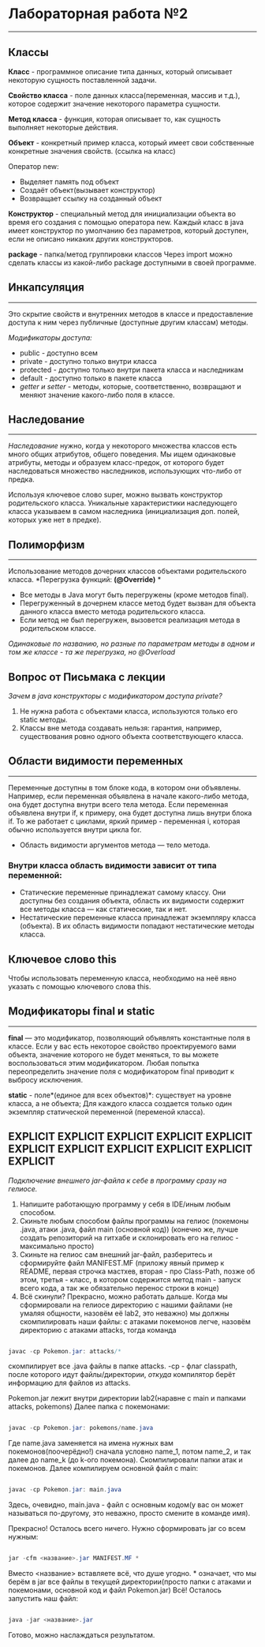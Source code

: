 # Лабораторная работа №2
----

## Классы
**Класс** - программное описание типа данных, который описывает некоторую сущность поставленной задачи.

**Свойство класса** - поле данных класса(переменная, массив и т.д.), которое содержит значение некоторого параметра сущности.

**Метод класса** - функция, которая описывает то, как сущность выполняет некоторые действия.

**Объект** - конкретный пример класса, который имеет свои собственные конкретные значения свойств. (ссылка на класс)

Оператор new:
* Выделяет память под объект
* Создаёт объект(вызывает конструктор)
* Возвращает ссылку на созданный объект

**Конструктор** - специальный метод для инициализации объекта во время его создания с помощью оператора new.
Каждый класс в java имеет конструктор по умолчанию без параметров, который доступен, если не описано никаких других конструкторов.


**package** - папка/метод группировки классов
Через import можно сделать классы из какой-либо package доступными в своей программе.

## Инкапсуляция
----
Это скрытие свойств и внутренних методов в классе и предоставление доступа к ним через публичные (доступные другим классам) методы.

*Модификаторы доступа:*
* public - доступно всем
* private - доступно только внутри класса
* protected - доступно только внутри пакета класса и наследникам
* default - доступно только в пакете класса
* _getter и setter_  - методы, которые, соответственно, возвращают и меняют значение какого-либо поля в классе.

## Наследование
----
_Наследование_ нужно, когда у некоторого множества классов есть много общих атрибутов, общего поведения.
Мы ищем одинаковые атрибуты, методы и образуем класс-предок, от которого будет наследоваться множество наследников, использующих что-либо от предка.

Используя ключевое слово super, можно вызвать конструктор родительского класса. Уникальные характеристики наследующего класса указываем в самом наследника (инициализация доп. полей, которых уже нет в предке).


## Полиморфизм
----
Использование методов дочерних классов объектами родительского класса.
*Перегрузка функций: **(@Override)** *
* Все методы в Java могут быть перегружены (кроме методов final).
* Перегруженный в дочернем классе метод будет вызван для объекта данного класса вместо метода родительского класса.
* Если метод не был перегружен, вызовется реализация метода в родительском классе.

*Одинаковые по названию, но разные по параметрам методы в одном и том же классе - та же перегрузка, но @Overload*

## Вопрос от Письмака с лекции

_Зачем в java конструкторы с модификатором доступа private?_
1) Не нужна работа с объектами класса, используются только его static методы.
2) Классы вне метода создавать нельзя: гарантия, например, существования ровно одного объекта соответствующего класса.

## Области видимости переменных
----
Переменные доступны в том блоке кода, в котором они объявлены. Например, если переменная объявлена в начале какого-либо метода, она будет доступна внутри всего тела метода. Если переменная объявлена внутри if, к примеру, она будет доступна лишь внутри блока if. То же работает с циклами, яркий пример - переменная i, которая обычно используется внутри цикла for.
* Область видимости аргументов метода — тело метода.

### Внутри класса область видимости зависит от типа переменной:

* Статические переменные принадлежат самому классу. Они доступны без создания объекта, область их видимости содержит все методы класса — как статические, так и нет.
* Нестатические переменные класса принадлежат экземпляру класса (объекта). В их область видимости попадают нестатические методы класса.

## Ключевое слово this

Чтобы использовать переменную класса, необходимо на неё явно указать с помощью ключевого слова this.

## Модификаторы final и static
---
**final** — это модификатор, позволяющий объявлять константные поля в классе. Если у вас есть некоторое свойство проектируемого вами объекта, значение которого не будет меняться, то вы можете воспользоваться этим модификатором. Любая попытка переопределить значение поля с модификатором final приводит к выбросу исключения.

**static** - поле*(единое для всех объектов)*: существует на уровне класса, а не объекта; Для каждого класса создается только один экземпляр статической переменной (переменой класса).




 **EXPLICIT EXPLICIT EXPLICIT EXPLICIT EXPLICIT EXPLICIT EXPLICIT EXPLICIT EXPLICIT EXPLICIT EXPLICIT**
-----
_Подключение внешнего jar-файла к себе в программу сразу на гелиосе._
1) Напишите работающую программу у себя в IDE/иным любым способом.
2) Скиньте любым способом файлы программы на гелиос (покемоны .java, атаки .java, файл main (основной код)) (конечно же, лучше создать репозиторий на гитхабе
и склонировать его на гелиос - максимально просто)
3) Скиньте на гелиос сам внешний jar-файл, разберитесь и сформируйте файл MANIFEST.MF (приложу явный пример к README, первая строчка мастхев, 
вторая - про Class-Path, позже об этом, третья - класс, в котором содержится метод main - запуск всего кода, а так же обязательно перенос строки в конце)
4) Всё скинули? Прекрасно, можно работать дальше. Когда мы сформировали на гелиосе директорию с нашими файлами (не умаляя общности, назовём её lab2, это неважно)
мы должны скомпилировать наши файлы: с атаками покемонов легче, назовём директорию с атаками attacks, тогда команда

```java

javac -cp Pokemon.jar: attacks/*

```

скомпилирует все .java файлы в папке attacks.
-cp - флаг classpath, после которого идут файлы/директории, _откуда_ компилятор берёт информацию для файлов из attacks.

Pokemon.jar лежит внутри директории lab2(наравне с main и папками attacks, pokemons)
Далее папка с покемонами: 

```java

javac -cp Pokemon.jar: pokemons/name.java

```

Где name.java заменяется на имена нужных вам покемонов(поочерёдно!) сначала условно name_1, потом name_2, и так далее до name_k (до k-ого покемона).
Скомпилировали папки атак и покемонов.
Далее компилируем основной файл с main:

```java

javac -cp Pokemon.jar: main.java

```

Здесь, очевидно, main.java - файл с основным кодом(у вас он может называться по-другому, это неважно, просто смените в команде имя).

Прекрасно! Осталось всего ничего.
Нужно сформировать jar со всем нужным:

```java

jar -cfm <название>.jar MANIFEST.MF *

```

Вместо <название> вставляете всё, что душе угодно. * означает, что мы берём в jar все файлы в текущей директории(просто папки с атаками и покемонами, основной код и файл Pokemon.jar)
Всё! Осталось запустить наш файл:

```java

java -jar <название>.jar

```

Готово, можно наслаждаться результатом.

